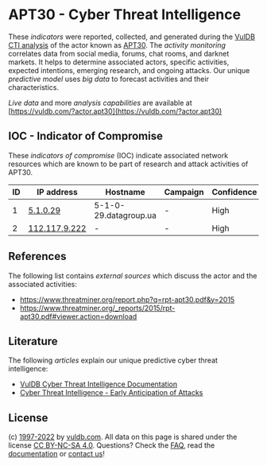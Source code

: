 # APT30 - Cyber Threat Intelligence

These _indicators_ were reported, collected, and generated during the [VulDB CTI analysis](https://vuldb.com/?kb.cti) of the actor known as [APT30](https://vuldb.com/?actor.apt30). The _activity monitoring_ correlates data from social media, forums, chat rooms, and darknet markets. It helps to determine associated actors, specific activities, expected intentions, emerging research, and ongoing attacks. Our unique _predictive model_ uses _big data_ to forecast activities and their characteristics.

_Live data_ and more _analysis capabilities_ are available at [https://vuldb.com/?actor.apt30](https://vuldb.com/?actor.apt30)

## IOC - Indicator of Compromise

These _indicators of compromise_ (IOC) indicate associated network resources which are known to be part of research and attack activities of APT30.

ID | IP address | Hostname | Campaign | Confidence
-- | ---------- | -------- | -------- | ----------
1 | [5.1.0.29](https://vuldb.com/?ip.5.1.0.29) | 5-1-0-29.datagroup.ua | - | High
2 | [112.117.9.222](https://vuldb.com/?ip.112.117.9.222) | - | - | High

## References

The following list contains _external sources_ which discuss the actor and the associated activities:

* https://www.threatminer.org/report.php?q=rpt-apt30.pdf&y=2015
* https://www.threatminer.org/_reports/2015/rpt-apt30.pdf#viewer.action=download

## Literature

The following _articles_ explain our unique predictive cyber threat intelligence:

* [VulDB Cyber Threat Intelligence Documentation](https://vuldb.com/?kb.cti)
* [Cyber Threat Intelligence - Early Anticipation of Attacks](https://www.scip.ch/en/?labs.20201022)

## License

(c) [1997-2022](https://vuldb.com/?kb.changelog) by [vuldb.com](https://vuldb.com/?kb.about). All data on this page is shared under the license [CC BY-NC-SA 4.0](https://creativecommons.org/licenses/by-nc-sa/4.0/). Questions? Check the [FAQ](https://vuldb.com/?kb.faq), read the [documentation](https://vuldb.com/?kb) or [contact us](https://vuldb.com/?contact)!
